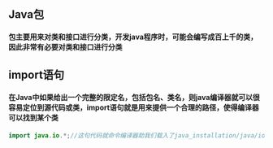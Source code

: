 ## Java包
#### 包主要用来对类和接口进行分类，开发java程序时，可能会编写成百上千的类，因此非常有必要对类和接口进行分类

## import语句
#### 在Java中如果给出一个完整的限定名，包括包名、类名，则java编译器就可以很容易定位到源代码或类，import语句就是用来提供一个合理的路径，使得编译器可以找到某个类
```java
import java.io.*;//这句代码就命令编译器助我们载入了java_installation/java/io路径下的所有类
```

